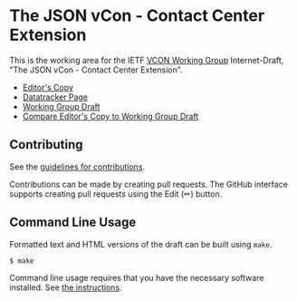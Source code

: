 <!-- regenerate: on (set to off if you edit this file) -->

# The JSON vCon - Contact Center Extension

This is the working area for the IETF [VCON Working Group](https://datatracker.ietf.org/group/vcon/documents/) Internet-Draft, "The JSON vCon - Contact Center Extension".

* [Editor's Copy](https://ietf-wg-vcon.github.io/draft-ietf-vcon-cc-extension/#go.draft-ietf-vcon-cc-extension.html)
* [Datatracker Page](https://datatracker.ietf.org/doc/draft-ietf-vcon-cc-extension)
* [Working Group Draft](https://datatracker.ietf.org/doc/html/draft-ietf-vcon-cc-extension)
* [Compare Editor's Copy to Working Group Draft](https://ietf-wg-vcon.github.io/draft-ietf-vcon-cc-extension/#go.draft-ietf-vcon-cc-extension.diff)


## Contributing

See the
[guidelines for contributions](https://github.com/ietf-wg-vcon/draft-ietf-vcon-cc-extension/blob/main/CONTRIBUTING.md).

Contributions can be made by creating pull requests.
The GitHub interface supports creating pull requests using the Edit (✏) button.


## Command Line Usage

Formatted text and HTML versions of the draft can be built using `make`.

```sh
$ make
```

Command line usage requires that you have the necessary software installed.  See
[the instructions](https://github.com/martinthomson/i-d-template/blob/main/doc/SETUP.md).


